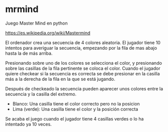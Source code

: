 # mrmind
Juego Master Mind en python 

https://es.wikipedia.org/wiki/Mastermind

El ordenador crea una secuencia de 4 colores aleatoria. El jugador tiene 10 intentos para averiguar la secuencia,
empezando por la fila de mas abajo hasta la de más arriba.

Presionando sobre uno de los colores se selecciona el color, y presionando sobre las casillas de la fila pertinente
se coloca el color. Cuando el jugador quiere checkear si la secuencia es correcta se debe presionar en la casilla
más a la derecha de la fila en la que se está jugando.

Después de checkeado la secuencia pueden aparecer unos colores entre la secuencia y la casilla del extremo.
  - Blanco: Una casilla tiene el color correcto pero no la posicion
  - Lima (verde): Una casilla tiene el color y la posición correcta

Se acaba el juego cuando el jugador tiene 4 casillas verdes o lo ha intentado ya 10 veces.
